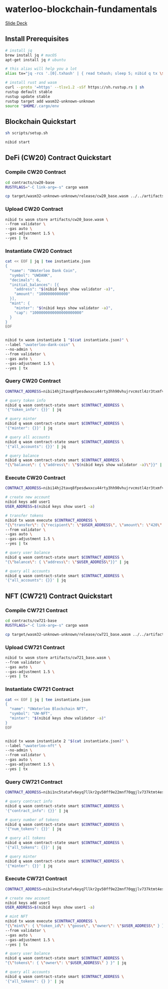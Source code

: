 # waterloo-blockchain-fundamentals

[Slide Deck](https://docs.google.com/presentation/d/1-5zlushR_7ykjQcqkJotKxLTuGIIaatlDyOz-mqK9tc/edit?usp=sharing)

## Install Prerequisites

```bash
# install jq
brew install jq # macOS
apt-get install jq # ubuntu

# this alias will help you a lot
alias tx="jq -rcs '.[0].txhash' | { read txhash; sleep 5; nibid q tx \$txhash | jq }"

# install rust and wasm
curl --proto '=https' --tlsv1.2 -sSf https://sh.rustup.rs | sh
rustup default stable
rustup update stable
rustup target add wasm32-unknown-unknown
source "$HOME/.cargo/env
```

## Blockchain Quickstart

```bash
sh scripts/setup.sh

nibid start
```

## DeFi (CW20) Contract Quickstart

### Compile CW20 Contract

```bash
cd contracts/cw20-base
RUSTFLAGS="-C link-arg=-s" cargo wasm

cp target/wasm32-unknown-unknown/release/cw20_base.wasm ../../artifacts/
```

### Upload CW20 Contract

```bash
nibid tx wasm store artifacts/cw20_base.wasm \
--from validator \
--gas auto \
--gas-adjustment 1.5 \
--yes | tx
```

### Instantiate CW20 Contract

```bash
cat << EOF | jq | tee instantiate.json
{
  "name": "UWaterloo Dank Coin",
  "symbol": "UWDANK",
  "decimals": 6,
  "initial_balances": [{
    "address": "$(nibid keys show validator -a)",
    "amount": "1000000000000"
  }],
  "mint": {
    "minter": "$(nibid keys show validator -a)",
    "cap": "1000000000000000000000"
  }
}
EOF


nibid tx wasm instantiate 1 "$(cat instantiate.json)" \
--label "uwaterloo-dank-coin" \
--no-admin \
--from validator \
--gas auto \
--gas-adjustment 1.5 \
--yes | tx
```

### Query CW20 Contract

```bash
CONTRACT_ADDRESS=nibi14hj2tavq8fpesdwxxcu44rty3hh90vhujrvcmstl4zr3txmfvw9ssa9gcs

# query token info
nibid q wasm contract-state smart $CONTRACT_ADDRESS \
'{"token_info": {}}' | jq

# query minter
nibid q wasm contract-state smart $CONTRACT_ADDRESS \
'{"minter": {}}' | jq

# query all accounts
nibid q wasm contract-state smart $CONTRACT_ADDRESS \
'{"all_accounts": {}}' | jq

# query balance
nibid q wasm contract-state smart $CONTRACT_ADDRESS \
"{\"balance\": { \"address\": \"$(nibid keys show validator -a)\"}}" | jq
```

### Execute CW20 Contract

```bash
CONTRACT_ADDRESS=nibi14hj2tavq8fpesdwxxcu44rty3hh90vhujrvcmstl4zr3txmfvw9ssa9gcs

# create new account
nibid keys add user1
USER_ADDRESS=$(nibid keys show user1 -a)

# transfer tokens
nibid tx wasm execute $CONTRACT_ADDRESS \
"{\"transfer\": {\"recipient\": \"$USER_ADDRESS\", \"amount\": \"420\" } }" \
--from validator \
--gas auto \
--gas-adjustment 1.5 \
--yes | tx

# query user balance
nibid q wasm contract-state smart $CONTRACT_ADDRESS \
"{\"balance\": { \"address\": \"$USER_ADDRESS\"}}" | jq

# query all accounts
nibid q wasm contract-state smart $CONTRACT_ADDRESS \
'{"all_accounts": {}}' | jq
```

## NFT (CW721) Contract Quickstart

### Compile CW721 Contract

```bash
cd contracts/cw721-base
RUSTFLAGS="-C link-arg=-s" cargo wasm

cp target/wasm32-unknown-unknown/release/cw721_base.wasm ../../artifacts/
```

### Upload CW721 Contract

```bash
nibid tx wasm store artifacts/cw721_base.wasm \
--from validator \
--gas auto \
--gas-adjustment 1.5 \
--yes | tx
```

### Instantiate CW721 Contract

```bash
cat << EOF | jq | tee instantiate.json
{
  "name": "UWaterloo Blockchain NFT",
  "symbol": "UW-NFT",
  "minter": "$(nibid keys show validator -a)"
}
EOF


nibid tx wasm instantiate 2 "$(cat instantiate.json)" \
--label "uwaterloo-nft" \
--no-admin \
--from validator \
--gas auto \
--gas-adjustment 1.5 \
--yes | tx
```

### Query CW721 Contract

```bash
CONTRACT_ADDRESS=nibi1nc5tatafv6eyq7llkr2gv50ff9e22mnf70qgjlv737ktmt4eswrqugq26k

# query contract info
nibid q wasm contract-state smart $CONTRACT_ADDRESS \
'{"contract_info": {}}' | jq

# query number of tokens
nibid q wasm contract-state smart $CONTRACT_ADDRESS \
'{"num_tokens": {}}' | jq

# query all tokens
nibid q wasm contract-state smart $CONTRACT_ADDRESS \
'{"all_tokens": {}}' | jq

# query minter
nibid q wasm contract-state smart $CONTRACT_ADDRESS \
'{"minter": {}}' | jq
```

### Execute CW721 Contract

```bash
CONTRACT_ADDRESS=nibi1nc5tatafv6eyq7llkr2gv50ff9e22mnf70qgjlv737ktmt4eswrqugq26k

# create new account
nibid keys add user1
USER_ADDRESS=$(nibid keys show user1 -a)

# mint NFT
nibid tx wasm execute $CONTRACT_ADDRESS \
"{\"mint\": { \"token_id\": \"goose\", \"owner\": \"$USER_ADDRESS\" } }" \
--from validator \
--gas auto \
--gas-adjustment 1.5 \
--yes | tx

# query user balance
nibid q wasm contract-state smart $CONTRACT_ADDRESS \
"{\"tokens\": { \"owner\": \"$USER_ADDRESS\" } }" | jq

# query all accounts
nibid q wasm contract-state smart $CONTRACT_ADDRESS \
'{"all_tokens": {} }' | jq
```